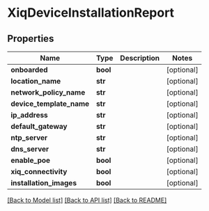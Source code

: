# XiqDeviceInstallationReport

## Properties
Name | Type | Description | Notes
------------ | ------------- | ------------- | -------------
**onboarded** | **bool** |  | [optional] 
**location_name** | **str** |  | [optional] 
**network_policy_name** | **str** |  | [optional] 
**device_template_name** | **str** |  | [optional] 
**ip_address** | **str** |  | [optional] 
**default_gateway** | **str** |  | [optional] 
**ntp_server** | **str** |  | [optional] 
**dns_server** | **str** |  | [optional] 
**enable_poe** | **bool** |  | [optional] 
**xiq_connectivity** | **bool** |  | [optional] 
**installation_images** | **bool** |  | [optional] 

[[Back to Model list]](../README.md#documentation-for-models) [[Back to API list]](../README.md#documentation-for-api-endpoints) [[Back to README]](../README.md)


